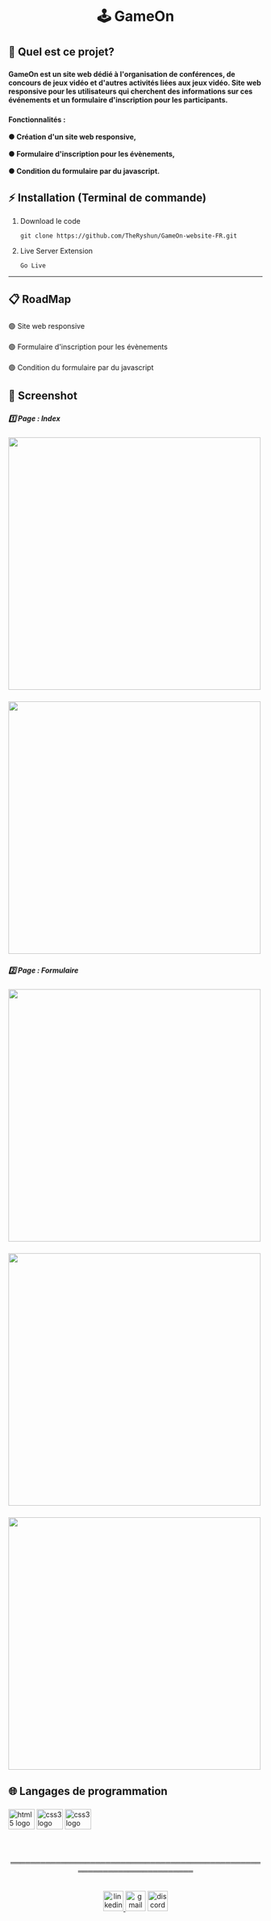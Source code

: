 <link rel="stylesheet" href="https://cdn.jsdelivr.net/gh/devicons/devicon@v2.15.1/devicon.min.css">


<h1 align="center">🕹️ GameOn</h1>

###

<h2 align="left">🤔 Quel est ce projet?</h2>

###

<h4 align="left">GameOn est un site web dédié à l'organisation de conférences, de concours de jeux vidéo et d'autres activités liées aux jeux vidéo. Site web responsive pour les utilisateurs qui cherchent des informations sur ces événements et un formulaire d'inscription pour les participants.
</h4>

###

<h4 align="left">Fonctionnalités : <br><br>●  Création d'un site web responsive,
<br><br>●  Formulaire d'inscription pour les évènements,
<br><br>●  Condition du formulaire par du javascript.</h4>

###

<h2 align="left">⚡ Installation (Terminal de commande)</h2>


1. Download le code
    ```
    git clone https://github.com/TheRyshun/GameOn-website-FR.git
    ```
    
2. Live Server Extension

    ```
    Go Live
    ```

---
###

<h2 align="left">📋 RoadMap</h2>

###

<p align="left">
🟢 Site web responsive<br><br>
🟢 Formulaire d'inscription pour les évènements<br><br>
🟢 Condition du formulaire par du javascript</p>

###

<h2 align="left">📸 Screenshot</h2>

###

<h5 align="left">1️⃣ Page : Index</h5>

###

<div align="left">
  <img height="500" src="https://i.imgur.com/ESfBhLH.png"  />
</div>

###

###

<div align="left">
  <img height="500" src="https://i.imgur.com/M7mzkLB.png"  />
</div>

###

<h5 align="left">2️⃣ Page : Formulaire</h5>

###

<div align="left">
  <img height="500" src="https://i.imgur.com/EFOAPJD.png"  />
</div>

###

###

<div align="left">
  <img height="500" src="https://i.imgur.com/pPuvZgb.png"  />
</div>

###

###

<div align="left">
  <img height="500" src="https://i.imgur.com/F2B17Bp.png"  />
</div>

###

<h2 align="left">🌐 Langages de programmation</h2>

###

<div align="left">
  <img src="https://cdn.jsdelivr.net/gh/devicons/devicon/icons/html5/html5-original.svg" height="40" width="52" alt="html5 logo"  />
  <img src="https://cdn.jsdelivr.net/gh/devicons/devicon/icons/css3/css3-original.svg" height="40" width="52" alt="css3 logo"  />
  <img src="https://cdn.jsdelivr.net/gh/devicons/devicon/icons/javascript/javascript-original.svg" height="40" width="52" alt="css3 logo"  />
</div>

###

<br>
<p align="center">═════════════════════════════════════════════════════════════════════════</p>
<br>

<div align="center">
  <a href="https://www.linkedin.com/in/thomas-tetrel/" target="_blank">
    <img src="https://img.shields.io/static/v1?message=LinkedIn&logo=linkedin&label=&color=0077B5&logoColor=white&labelColor=&style=for-the-badge" height="40" alt="linkedin logo"  />
  </a>
  <img src="https://img.shields.io/static/v1?message=Gmail&logo=gmail&label=thomastetrel&color=D14836&logoColor=white&labelColor=&style=for-the-badge" height="40" alt="gmail logo"  />
  <a href="https://discord.com/users/210035828796162048" target="_blank">
    <img src="https://img.shields.io/static/v1?message=Discord&logo=discord&label=&color=7289DA&logoColor=white&labelColor=&style=for-the-badge" height="40" alt="discord logo"  />
  </a>
</div>

###
